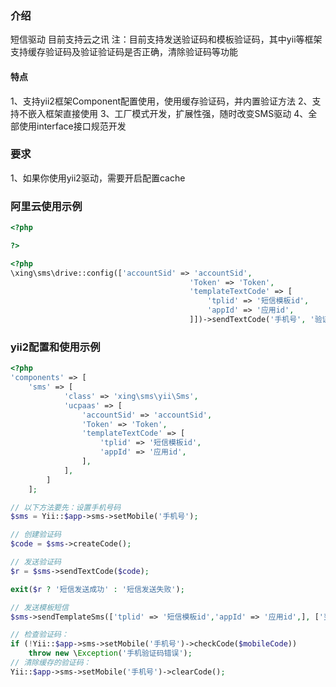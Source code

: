 ### 介绍
短信驱动 目前支持云之讯
注：目前支持发送验证码和模板验证码，其中yii等框架支持缓存验证码及验证验证码是否正确，清除验证码等功能

#### 特点
1、支持yii2框架Component配置使用，使用缓存验证码，并内置验证方法
2、支持不嵌入框架直接使用
3、工厂模式开发，扩展性强，随时改变SMS驱动
4、全部使用interface接口规范开发

### 要求
1、如果你使用yii2驱动，需要开启配置cache

### 阿里云使用示例
```php
<?php

?>
```


```php
<?php
\xing\sms\drive::config(['accountSid' => 'accountSid',
                                        'Token' => 'Token',
                                        'templateTextCode' => [
                                            'tplid' => '短信模板id',
                                            'appId' => '应用id',
                                        ]])->sendTextCode('手机号', '验证码');
```

### yii2配置和使用示例
```php
<?php
'components' => [
    'sms' => [
            'class' => 'xing\sms\yii\Sms',
            'ucpaas' => [
                'accountSid' => 'accountSid',
                'Token' => 'Token',
                'templateTextCode' => [
                    'tplid' => '短信模板id',
                    'appId' => '应用id',
                ],
            ],
        ]
    ];

// 以下方法要先：设置手机号码
$sms = Yii::$app->sms->setMobile('手机号');

// 创建验证码
$code = $sms->createCode();

// 发送验证码
$r = $sms->sendTextCode($code);

exit($r ? '短信发送成功' : '短信发送失败');

// 发送模板短信
$sms->sendTemplateSms(['tplid' => '短信模板id','appId' => '应用id',], ['变量参数1，无则删除', '变量参数2，无则删除']);

// 检查验证码：
if (!Yii::$app->sms->setMobile('手机号')->checkCode($mobileCode)) 
    throw new \Exception('手机验证码错误');
// 清除缓存的验证码：
Yii::$app->sms->setMobile('手机号')->clearCode();
```